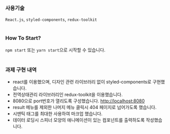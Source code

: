 ### 사용기술
`React.js`, `styled-components`, `redux-toolkit`
<br/>
<br/>
### How To Start?
`npm start` 또는 `yarn start`으로 시작할 수 있습니다.
<br/>
<br/>
### 과제 구현 내역
- react를 이용했으며, 디자인 관련 라이브러리 없이 styled-components로 구현했습니다.
- 전역상태관리 라이브러리인 redux-toolkit을 이용했습니다.
- 8080으로 port번호가 열리도록 구성했습니다. [http://localhost:8080](http://localhost:8080)
- result 메뉴를 제외한 나머지 메뉴 클릭시 404 페이지로 넘어가도록 했습니다.
- 시맨틱 태그를 최대한 사용하여 마크업 했습니다.
- 데이터 로딩시 스피너 모양의 애니메이션이 있는 컴포넌트를 출력하도록 작성했습니다.
